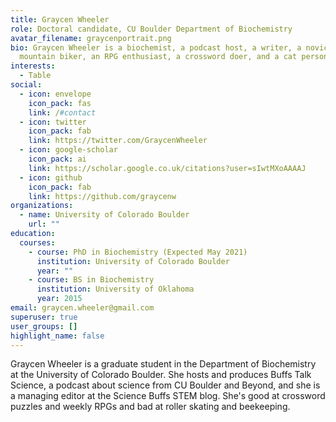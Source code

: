 ```yaml
---
title: Graycen Wheeler
role: Doctoral candidate, CU Boulder Department of Biochemistry
avatar_filename: graycenportrait.png
bio: Graycen Wheeler is a biochemist, a podcast host, a writer, a novice
  mountain biker, an RPG enthusiast, a crossword doer, and a cat person.
interests:
  - Table
social:
  - icon: envelope
    icon_pack: fas
    link: /#contact
  - icon: twitter
    icon_pack: fab
    link: https://twitter.com/GraycenWheeler
  - icon: google-scholar
    icon_pack: ai
    link: https://scholar.google.co.uk/citations?user=sIwtMXoAAAAJ
  - icon: github
    icon_pack: fab
    link: https://github.com/graycenw
organizations:
  - name: University of Colorado Boulder
    url: ""
education:
  courses:
    - course: PhD in Biochemistry (Expected May 2021)
      institution: University of Colorado Boulder
      year: ""
    - course: BS in Biochemistry
      institution: University of Oklahoma
      year: 2015
email: graycen.wheeler@gmail.com
superuser: true
user_groups: []
highlight_name: false
---
```

Graycen Wheeler is a graduate student in the Department of Biochemistry at the University of Colorado Boulder. She hosts and produces Buffs Talk Science, a podcast about science from CU Boulder and Beyond, and she is a managing editor at the Science Buffs STEM blog. She's good at crossword puzzles and weekly RPGs and bad at roller skating and beekeeping.